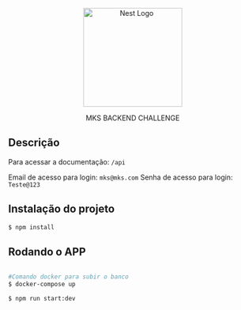 <p align="center">
  <a href="http://nestjs.com/" target="blank"><img src="https://nestjs.com/img/logo-small.svg" width="200" alt="Nest Logo" /></a>
</p>

[circleci-image]: https://img.shields.io/circleci/build/github/nestjs/nest/master?token=abc123def456
[circleci-url]: https://circleci.com/gh/nestjs/nest

  <p align="center">MKS BACKEND CHALLENGE

## Descrição

Para acessar a documentação: `/api`

Email de acesso para login: `mks@mks.com`
Senha de acesso para login: `Teste@123`

## Instalação do projeto

```bash
$ npm install
```

## Rodando o APP

```bash

#Comando docker para subir o banco
$ docker-compose up

$ npm run start:dev


```
